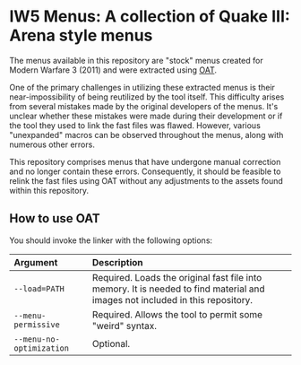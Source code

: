 # IW5 Menus: A collection of Quake III: Arena style menus

The menus available in this repository are "stock" menus created for Modern Warfare 3 (2011) and were extracted using [OAT][oat-link].

One of the primary challenges in utilizing these extracted menus is their near-impossibility of being reutilized by the tool itself. This difficulty arises from several mistakes made by the original developers of the menus. It's unclear whether these mistakes were made during their development or if the tool they used to link the fast files was flawed. However, various "unexpanded" macros can be observed throughout the menus, along with numerous other errors.

This repository comprises menus that have undergone manual correction and no longer contain these errors. Consequently, it should be feasible to relink the fast files using OAT without any adjustments to the assets found within this repository.

## How to use OAT

You should invoke the linker with the following options:

| Argument                    | Description                                    |
|:----------------------------|:-----------------------------------------------|
| `--load=PATH`               | Required. Loads the original fast file into memory. It is needed to find material and images not included in this repository. |
| `--menu-permissive`         | Required. Allows the tool to permit some "weird" syntax. |
| `--menu-no-optimization`    | Optional.                                      |

[oat-link]:     https://github.com/Laupetin/openassettools
